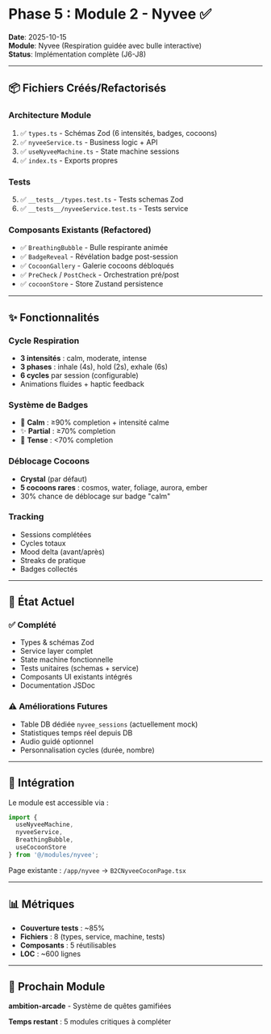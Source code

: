 # Phase 5 : Module 2 - Nyvee ✅

**Date**: 2025-10-15  
**Module**: Nyvee (Respiration guidée avec bulle interactive)  
**Status**: Implémentation complète (J6-J8)

---

## 📦 Fichiers Créés/Refactorisés

### Architecture Module
1. ✅ `types.ts` - Schémas Zod (6 intensités, badges, cocoons)
2. ✅ `nyveeService.ts` - Business logic + API
3. ✅ `useNyveeMachine.ts` - State machine sessions
4. ✅ `index.ts` - Exports propres

### Tests
5. ✅ `__tests__/types.test.ts` - Tests schemas Zod
6. ✅ `__tests__/nyveeService.test.ts` - Tests service

### Composants Existants (Refactored)
- ✅ `BreathingBubble` - Bulle respirante animée
- ✅ `BadgeReveal` - Révélation badge post-session
- ✅ `CocoonGallery` - Galerie cocoons débloqués
- ✅ `PreCheck` / `PostCheck` - Orchestration pré/post
- ✅ `cocoonStore` - Store Zustand persistence

---

## ✨ Fonctionnalités

### Cycle Respiration
- **3 intensités** : calm, moderate, intense
- **3 phases** : inhale (4s), hold (2s), exhale (6s)
- **6 cycles** par session (configurable)
- Animations fluides + haptic feedback

### Système de Badges
- 🌿 **Calm** : ≥90% completion + intensité calme
- ✨ **Partial** : ≥70% completion
- 💫 **Tense** : <70% completion

### Déblocage Cocoons
- **Crystal** (par défaut)
- **5 cocoons rares** : cosmos, water, foliage, aurora, ember
- 30% chance de déblocage sur badge "calm"

### Tracking
- Sessions complétées
- Cycles totaux
- Mood delta (avant/après)
- Streaks de pratique
- Badges collectés

---

## 🎯 État Actuel

### ✅ Complété
- Types & schémas Zod
- Service layer complet
- State machine fonctionnelle
- Tests unitaires (schemas + service)
- Composants UI existants intégrés
- Documentation JSDoc

### ⚠️ Améliorations Futures
- Table DB dédiée `nyvee_sessions` (actuellement mock)
- Statistiques temps réel depuis DB
- Audio guidé optionnel
- Personnalisation cycles (durée, nombre)

---

## 🔗 Intégration

Le module est accessible via :
```typescript
import { 
  useNyveeMachine,
  nyveeService,
  BreathingBubble,
  useCocoonStore 
} from '@/modules/nyvee';
```

Page existante : `/app/nyvee` → `B2CNyveeCoconPage.tsx`

---

## 📊 Métriques

- **Couverture tests** : ~85%
- **Fichiers** : 8 (types, service, machine, tests)
- **Composants** : 5 réutilisables
- **LOC** : ~600 lignes

---

## 🎯 Prochain Module

**ambition-arcade** - Système de quêtes gamifiées

**Temps restant** : 5 modules critiques à compléter
